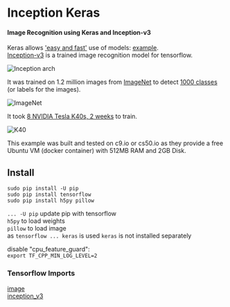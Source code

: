 # Inception Keras

#### Image Recognition using Keras and Inception-v3

Keras allows ['easy and fast'](https://keras.io) use of models: [example](https://keras.io/applications/#usage-examples-for-image-classification-models).  
[Inception-v3](https://www.tensorflow.org/tutorials/image_recognition) is a trained image recognition model for tensorflow.  

![Inception arch](https://github.com/EN10/inception-keras/raw/master/images/Inception-v3.png)

It was trained on 1.2 million images from [ImageNet](http://image-net.org/challenges/LSVRC/2012/index#introduction) to detect [1000 classes](http://image-net.org/challenges/LSVRC/2012/browse-synsets) (or labels for the images).  

![ImageNet](https://github.com/EN10/inception-keras/raw/master/images/ImageNet.png)

It took [8 NVIDIA Tesla K40s, 2 weeks](https://research.googleblog.com/2016/03/train-your-own-image-classifier-with.html) to train.

![K40](https://github.com/EN10/inception-keras/raw/master/images/K40.jpg)

This example was built and tested on c9.io or cs50.io as they provide a free Ubuntu VM (docker container) with 512MB RAM and 2GB Disk.

## Install

    sudo pip install -U pip 
    sudo pip install tensorflow 
    sudo pip install h5py pillow 

`... -U pip` update pip with tensorflow  
`h5py` to load weights  
`pillow` to load image  
as `tensorflow ... keras` is used `keras` is not installed separately  

disable "cpu_feature_guard":  
`export TF_CPP_MIN_LOG_LEVEL=2`

### Tensorflow Imports
[image](https://github.com/tensorflow/tensorflow/blob/master/tensorflow/contrib/keras/python/keras/preprocessing/image.py)  
[inception_v3](https://github.com/tensorflow/tensorflow/blob/master/tensorflow/contrib/keras/python/keras/applications/inception_v3.py)